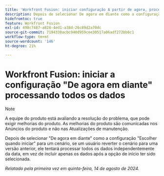 ```yaml
---
title: 'Workfront Fusion: iniciar configuração A partir de agora, processando todos os dados'
description: Depois de selecionar De agora em diante como a configuração Escolher quando começar para um cenário, se um usuário reverter o cenário para uma versão anterior, ele tentará processar todos os dados independentemente da data, em vez de incluir apenas os dados após a opção de início ser selecionada.
hidefromtoc: true
feature: Workfront Fusion
exl-id: 498c7487-a828-4ed1-a38d-26c89d2a70dc
source-git-commit: 7194330acbc940d959cee30517a06adf272bb6c1
workflow-type: tm+mt
source-wordcount: '146'
ht-degree: 21%

---
```


# Workfront Fusion: iniciar a configuração &quot;De agora em diante&quot; processando todos os dados

>[!NOTE]
>
>A equipe do produto está avaliando a resolução do problema, que pode exigir melhorias do produto. As melhorias do produto são comunicadas nos Anúncios do produto e não nas Atualizações de manutenção.

Depois de selecionar &quot;De agora em diante&quot; como a configuração &quot;Escolher quando iniciar&quot; para um cenário, se um usuário reverter o cenário para uma versão anterior, ele tentará processar todos os dados independentemente da data, em vez de incluir apenas os dados após a opção de início ter sido selecionada.

_Relatado pela primeira vez em quinta-feira, 14 de agosto de 2024._
